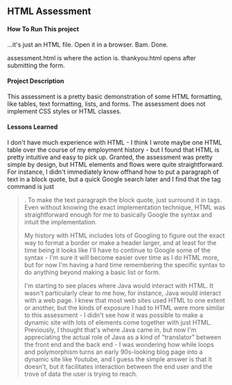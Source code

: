 ## HTML Assessment

#### How To Run This project

...it's just an HTML file. Open it in a browser. Bam. Done.

assessment.html is where the action is. thankyou.html opens after submitting the form.

#### Project Description

This assessment is a pretty basic demonstration of some HTML formatting, like tables, text formatting, lists, and forms. The assessment does not implement CSS styles or HTML classes.

#### Lessons Learned

I don't have much experience with HTML - I think I wrote maybe one HTML table over the course of my employment history - but I found that HTML is pretty intuitive and easy to pick up. Granted, the assessment was pretty simple by design, but HTML elements and flows were quite straightforward. For instance, I didn't immediately know offhand how to put a paragraph of text in a block quote, but a quick Google search later and I find that the tag command is just <blockquote>. To make the text paragraph the block quote, just surround it in tags. Even without knowing the exact implementation technique, HTML was straightforward enough for me to basically Google the syntax and intuit the implementation.

My history with HTML includes lots of Googling to figure out the exact way to format a border or make a header larger, and at least for the time being it looks like I'll have to continue to Google some of the syntax - I'm sure it will become easier over time as I do HTML more, but for now I'm having a hard time remembering the specific syntax to do anything beyond making a basic list or form.

I'm starting to see places where Java would interact with HTML. It wasn't particularly clear to me how, for instance, Java would interact with a web page. I knew that most web sites used HTML to one extent or another, but the kinds of exposure I had to HTML were more similar to this assessment - I didn't see how it was possible to make a dynamic site with lots of elements come together with just HTML. Previously, I thought that's where Java came in, but now I'm appreciating the actual role of Java as a kind of "translator" between the front end and the back end - I was wondering how while loops and polymorphism turns an early 90s-looking blog page into a dynamic site like Youtube, and I guess the simple answer is that it doesn't, but it facilitates interaction between the end user and the trove of data the user is trying to reach. 
